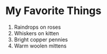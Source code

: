 # My Favorite Things
1. Raindrops on roses
2. Whiskers on kitten
3. Bright copper pennies
4. Warm woolen mittens
